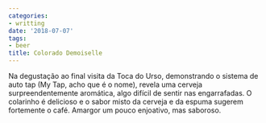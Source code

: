 ```yaml
---
categories:
- writting
date: '2018-07-07'
tags:
- beer
title: Colorado Demoiselle
---
```


Na degustação ao final visita da Toca do Urso, demonstrando o sistema de auto tap (My Tap, acho que é o nome), revela uma cerveja surpreendentemente aromática, algo difícil de sentir nas engarrafadas. O colarinho é delicioso e o sabor misto da cerveja e da espuma sugerem fortemente o café. Amargor um pouco enjoativo, mas saboroso.

